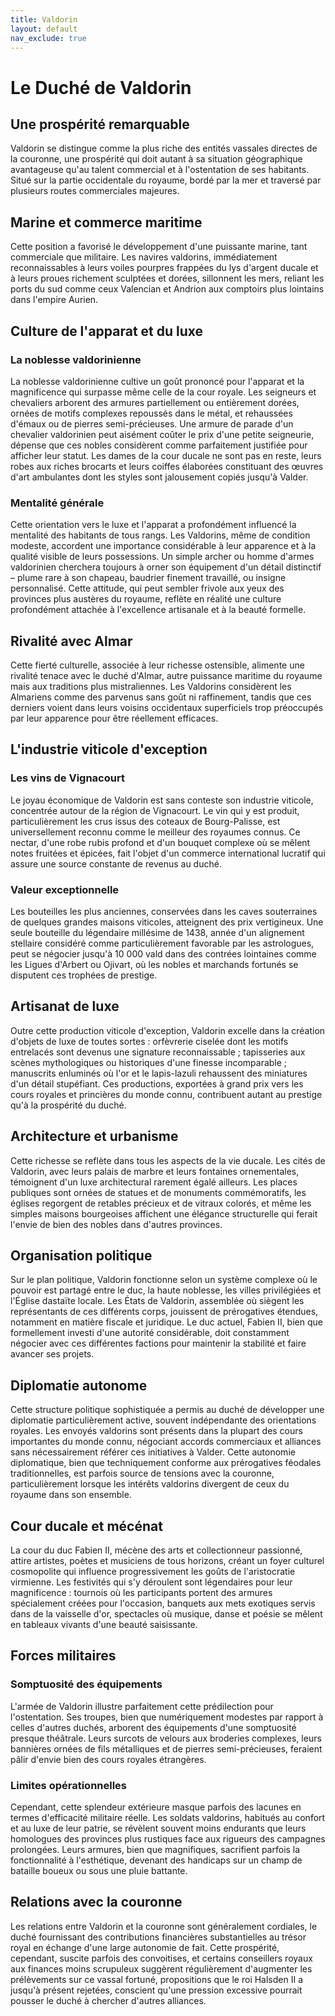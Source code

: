 ```yaml
---
title: Valdorin
layout: default
nav_exclude: true 
---
```

# Le Duché de Valdorin

## Une prospérité remarquable

Valdorin se distingue comme la plus riche des entités vassales directes de la couronne, une prospérité qui doit autant à sa situation géographique avantageuse qu'au talent commercial et à l'ostentation de ses habitants. Situé sur la partie occidentale du royaume, bordé par la mer et traversé par plusieurs routes commerciales majeures.

## Marine et commerce maritime

Cette position a favorisé le développement d'une puissante marine, tant commerciale que militaire. Les navires valdorins, immédiatement reconnaissables à leurs voiles pourpres frappées du lys d'argent ducale et à leurs proues richement sculptées et dorées, sillonnent les mers, reliant les ports du sud comme ceux Valencian et Andrion aux comptoirs plus lointains dans l'empire Aurien.

## Culture de l'apparat et du luxe

### La noblesse valdorinienne

La noblesse valdorinienne cultive un goût prononcé pour l'apparat et la magnificence qui surpasse même celle de la cour royale. Les seigneurs et chevaliers arborent des armures partiellement ou entièrement dorées, ornées de motifs complexes repoussés dans le métal, et rehaussées d'émaux ou de pierres semi-précieuses. Une armure de parade d'un chevalier valdorinien peut aisément coûter le prix d'une petite seigneurie, dépense que ces nobles considèrent comme parfaitement justifiée pour afficher leur statut. Les dames de la cour ducale ne sont pas en reste, leurs robes aux riches brocarts et leurs coiffes élaborées constituant des œuvres d'art ambulantes dont les styles sont jalousement copiés jusqu'à Valder.

### Mentalité générale

Cette orientation vers le luxe et l'apparat a profondément influencé la mentalité des habitants de tous rangs. Les Valdorins, même de condition modeste, accordent une importance considérable à leur apparence et à la qualité visible de leurs possessions. Un simple archer ou homme d'armes valdorinien cherchera toujours à orner son équipement d'un détail distinctif – plume rare à son chapeau, baudrier finement travaillé, ou insigne personnalisé. Cette attitude, qui peut sembler frivole aux yeux des provinces plus austères du royaume, reflète en réalité une culture profondément attachée à l'excellence artisanale et à la beauté formelle.

## Rivalité avec Almar

Cette fierté culturelle, associée à leur richesse ostensible, alimente une rivalité tenace avec le duché d'Almar, autre puissance maritime du royaume mais aux traditions plus mistraliennes. Les Valdorins considèrent les Almariens comme des parvenus sans goût ni raffinement, tandis que ces derniers voient dans leurs voisins occidentaux superficiels trop préoccupés par leur apparence pour être réellement efficaces.

## L'industrie viticole d'exception

### Les vins de Vignacourt

Le joyau économique de Valdorin est sans conteste son industrie viticole, concentrée autour de la région de Vignacourt. Le vin qui y est produit, particulièrement les crus issus des coteaux de Bourg-Palisse, est universellement reconnu comme le meilleur des royaumes connus. Ce nectar, d'une robe rubis profond et d'un bouquet complexe où se mêlent notes fruitées et épicées, fait l'objet d'un commerce international lucratif qui assure une source constante de revenus au duché.

### Valeur exceptionnelle

Les bouteilles les plus anciennes, conservées dans les caves souterraines de quelques grandes maisons viticoles, atteignent des prix vertigineux. Une seule bouteille du légendaire millésime de 1438, année d'un alignement stellaire considéré comme particulièrement favorable par les astrologues, peut se négocier jusqu'à 10 000 vald dans des contrées lointaines comme les Ligues d'Arbert ou Ojivart, où les nobles et marchands fortunés se disputent ces trophées de prestige.

## Artisanat de luxe

Outre cette production viticole d'exception, Valdorin excelle dans la création d'objets de luxe de toutes sortes : orfèvrerie ciselée dont les motifs entrelacés sont devenus une signature reconnaissable ; tapisseries aux scènes mythologiques ou historiques d'une finesse incomparable ; manuscrits enluminés où l'or et le lapis-lazuli rehaussent des miniatures d'un détail stupéfiant. Ces productions, exportées à grand prix vers les cours royales et princières du monde connu, contribuent autant au prestige qu'à la prospérité du duché.

## Architecture et urbanisme

Cette richesse se reflète dans tous les aspects de la vie ducale. Les cités de Valdorin, avec leurs palais de marbre et leurs fontaines ornementales, témoignent d'un luxe architectural rarement égalé ailleurs. Les places publiques sont ornées de statues et de monuments commémoratifs, les églises regorgent de retables précieux et de vitraux colorés, et même les simples maisons bourgeoises affichent une élégance structurelle qui ferait l'envie de bien des nobles dans d'autres provinces.

## Organisation politique

Sur le plan politique, Valdorin fonctionne selon un système complexe où le pouvoir est partagé entre le duc, la haute noblesse, les villes privilégiées et l'Église dastaïte locale. Les États de Valdorin, assemblée où siègent les représentants de ces différents corps, jouissent de prérogatives étendues, notamment en matière fiscale et juridique. Le duc actuel, Fabien II, bien que formellement investi d'une autorité considérable, doit constamment négocier avec ces différentes factions pour maintenir la stabilité et faire avancer ses projets.

## Diplomatie autonome

Cette structure politique sophistiquée a permis au duché de développer une diplomatie particulièrement active, souvent indépendante des orientations royales. Les envoyés valdorins sont présents dans la plupart des cours importantes du monde connu, négociant accords commerciaux et alliances sans nécessairement référer ces initiatives à Valder. Cette autonomie diplomatique, bien que techniquement conforme aux prérogatives féodales traditionnelles, est parfois source de tensions avec la couronne, particulièrement lorsque les intérêts valdorins divergent de ceux du royaume dans son ensemble.

## Cour ducale et mécénat

La cour du duc Fabien II, mécène des arts et collectionneur passionné, attire artistes, poètes et musiciens de tous horizons, créant un foyer culturel cosmopolite qui influence progressivement les goûts de l'aristocratie virmienne. Les festivités qui s'y déroulent sont légendaires pour leur magnificence : tournois où les participants portent des armures spécialement créées pour l'occasion, banquets aux mets exotiques servis dans de la vaisselle d'or, spectacles où musique, danse et poésie se mêlent en tableaux vivants d'une beauté saisissante.

## Forces militaires

### Somptuosité des équipements

L'armée de Valdorin illustre parfaitement cette prédilection pour l'ostentation. Ses troupes, bien que numériquement modestes par rapport à celles d'autres duchés, arborent des équipements d'une somptuosité presque théâtrale. Leurs surcots de velours aux broderies complexes, leurs bannières ornées de fils métalliques et de pierres semi-précieuses, feraient pâlir d'envie bien des cours royales étrangères.

### Limites opérationnelles

Cependant, cette splendeur extérieure masque parfois des lacunes en termes d'efficacité militaire réelle. Les soldats valdorins, habitués au confort et au luxe de leur patrie, se révèlent souvent moins endurants que leurs homologues des provinces plus rustiques face aux rigueurs des campagnes prolongées. Leurs armures, bien que magnifiques, sacrifient parfois la fonctionnalité à l'esthétique, devenant des handicaps sur un champ de bataille boueux ou sous une pluie battante.

## Relations avec la couronne

Les relations entre Valdorin et la couronne sont généralement cordiales, le duché fournissant des contributions financières substantielles au trésor royal en échange d'une large autonomie de fait. Cette prospérité, cependant, suscite parfois des convoitises, et certains conseillers royaux aux finances moins scrupuleux suggèrent régulièrement d'augmenter les prélèvements sur ce vassal fortuné, propositions que le roi Halsden II a jusqu'à présent rejetées, conscient qu'une pression excessive pourrait pousser le duché à chercher d'autres alliances.